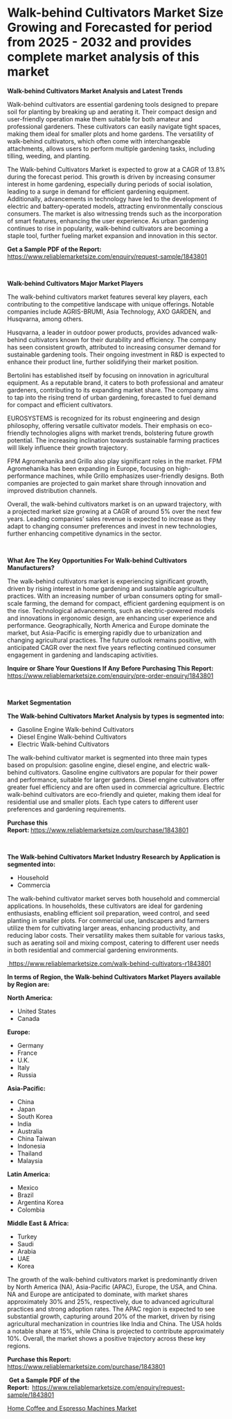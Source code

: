 <p><h1>Walk-behind Cultivators Market Size Growing and Forecasted for period from 2025 - 2032 and provides complete market analysis of this market</h1></p><p><strong>Walk-behind Cultivators Market Analysis and Latest Trends</strong></p>
<p><p>Walk-behind cultivators are essential gardening tools designed to prepare soil for planting by breaking up and aerating it. Their compact design and user-friendly operation make them suitable for both amateur and professional gardeners. These cultivators can easily navigate tight spaces, making them ideal for smaller plots and home gardens. The versatility of walk-behind cultivators, which often come with interchangeable attachments, allows users to perform multiple gardening tasks, including tilling, weeding, and planting.</p><p>The Walk-behind Cultivators Market is expected to grow at a CAGR of 13.8% during the forecast period. This growth is driven by increasing consumer interest in home gardening, especially during periods of social isolation, leading to a surge in demand for efficient gardening equipment. Additionally, advancements in technology have led to the development of electric and battery-operated models, attracting environmentally conscious consumers. The market is also witnessing trends such as the incorporation of smart features, enhancing the user experience. As urban gardening continues to rise in popularity, walk-behind cultivators are becoming a staple tool, further fueling market expansion and innovation in this sector.</p></p>
<p><strong>Get a Sample PDF of the Report:&nbsp;</strong> <a href="https://www.reliablemarketsize.com/enquiry/request-sample/1843801?utm_campaign=2750&utm_medium=2&utm_source=Github&utm_content=ia&utm_term=28022025&utm_id=walk-behind-cultivators">https://www.reliablemarketsize.com/enquiry/request-sample/1843801</a></p>
<p>&nbsp;</p>
<p><strong>Walk-behind Cultivators Major Market Players</strong></p>
<p><p>The walk-behind cultivators market features several key players, each contributing to the competitive landscape with unique offerings. Notable companies include AGRIS-BRUMI, Asia Technology, AXO GARDEN, and Husqvarna, among others.</p><p>Husqvarna, a leader in outdoor power products, provides advanced walk-behind cultivators known for their durability and efficiency. The company has seen consistent growth, attributed to increasing consumer demand for sustainable gardening tools. Their ongoing investment in R&D is expected to enhance their product line, further solidifying their market position.</p><p>Bertolini has established itself by focusing on innovation in agricultural equipment. As a reputable brand, it caters to both professional and amateur gardeners, contributing to its expanding market share. The company aims to tap into the rising trend of urban gardening, forecasted to fuel demand for compact and efficient cultivators.</p><p>EUROSYSTEMS is recognized for its robust engineering and design philosophy, offering versatile cultivator models. Their emphasis on eco-friendly technologies aligns with market trends, bolstering future growth potential. The increasing inclination towards sustainable farming practices will likely influence their growth trajectory.</p><p>FPM Agromehanika and Grillo also play significant roles in the market. FPM Agromehanika has been expanding in Europe, focusing on high-performance machines, while Grillo emphasizes user-friendly designs. Both companies are projected to gain market share through innovation and improved distribution channels.</p><p>Overall, the walk-behind cultivators market is on an upward trajectory, with a projected market size growing at a CAGR of around 5% over the next few years. Leading companies’ sales revenue is expected to increase as they adapt to changing consumer preferences and invest in new technologies, further enhancing competitive dynamics in the sector.</p></p>
<p>&nbsp;</p>
<p><strong>What Are The Key Opportunities For Walk-behind Cultivators Manufacturers?</strong></p>
<p><p>The walk-behind cultivators market is experiencing significant growth, driven by rising interest in home gardening and sustainable agriculture practices. With an increasing number of urban consumers opting for small-scale farming, the demand for compact, efficient gardening equipment is on the rise. Technological advancements, such as electric-powered models and innovations in ergonomic design, are enhancing user experience and performance. Geographically, North America and Europe dominate the market, but Asia-Pacific is emerging rapidly due to urbanization and changing agricultural practices. The future outlook remains positive, with anticipated CAGR over the next five years reflecting continued consumer engagement in gardening and landscaping activities.</p></p>
<p><strong>Inquire or Share Your Questions If Any Before Purchasing This Report:</strong> <a href="https://www.reliablemarketsize.com/enquiry/pre-order-enquiry/1843801?utm_campaign=2750&utm_medium=2&utm_source=Github&utm_content=ia&utm_term=28022025&utm_id=walk-behind-cultivators">https://www.reliablemarketsize.com/enquiry/pre-order-enquiry/1843801</a></p>
<p>&nbsp;</p>
<p><strong>Market Segmentation</strong></p>
<p><strong>The Walk-behind Cultivators Market Analysis by types is segmented into:</strong></p>
<p><ul><li>Gasoline Engine Walk-behind Cultivators</li><li>Diesel Engine Walk-behind Cultivators</li><li>Electric Walk-behind Cultivators</li></ul></p>
<p><p>The walk-behind cultivator market is segmented into three main types based on propulsion: gasoline engine, diesel engine, and electric walk-behind cultivators. Gasoline engine cultivators are popular for their power and performance, suitable for larger gardens. Diesel engine cultivators offer greater fuel efficiency and are often used in commercial agriculture. Electric walk-behind cultivators are eco-friendly and quieter, making them ideal for residential use and smaller plots. Each type caters to different user preferences and gardening requirements.</p></p>
<p><strong>Purchase this Report:&nbsp;</strong><a href="https://www.reliablemarketsize.com/purchase/1843801?utm_campaign=2750&utm_medium=2&utm_source=Github&utm_content=ia&utm_term=28022025&utm_id=walk-behind-cultivators">https://www.reliablemarketsize.com/purchase/1843801</a></p>
<p>&nbsp;</p>
<p><strong>The Walk-behind Cultivators Market Industry Research by Application is segmented into:</strong></p>
<p><ul><li>Household</li><li>Commercia</li></ul></p>
<p><p>The walk-behind cultivator market serves both household and commercial applications. In households, these cultivators are ideal for gardening enthusiasts, enabling efficient soil preparation, weed control, and seed planting in smaller plots. For commercial use, landscapers and farmers utilize them for cultivating larger areas, enhancing productivity, and reducing labor costs. Their versatility makes them suitable for various tasks, such as aerating soil and mixing compost, catering to different user needs in both residential and commercial gardening environments.</p></p>
<p><a href="https://www.reliablemarketsize.com/walk-behind-cultivators-r1843801?utm_campaign=2750&utm_medium=2&utm_source=Github&utm_content=ia&utm_term=28022025&utm_id=walk-behind-cultivators">&nbsp;https://www.reliablemarketsize.com/walk-behind-cultivators-r1843801</a></p>
<p><strong>In terms of Region, the Walk-behind Cultivators Market Players available by Region are:</strong></p>
<p>
    <p> <strong> North America: </strong>
        <ul>
            <li>United States</li>
            <li>Canada</li>
        </ul>
        </p> 
    <p> <strong> Europe: </strong>
        <ul>
            <li>Germany</li>
            <li>France</li>
            <li>U.K.</li>
            <li>Italy</li>
            <li>Russia</li>
        </ul>
        </p> 
    <p> <strong> Asia-Pacific: </strong>
        <ul>
            <li>China</li>
            <li>Japan</li>
            <li>South Korea</li>
            <li>India</li>
            <li>Australia</li>
            <li>China Taiwan</li>
            <li>Indonesia</li>
            <li>Thailand</li>
            <li>Malaysia</li>
        </ul>
        </p> 
    <p> <strong> Latin America: </strong>
        <ul>
            <li>Mexico</li>
            <li>Brazil</li>
            <li>Argentina Korea</li>
            <li>Colombia</li>
        </ul>
        </p> 
    <p> <strong> Middle East & Africa: </strong>
        <ul>
            <li>Turkey</li>
            <li>Saudi</li>
            <li>Arabia</li>
            <li>UAE</li>
            <li>Korea</li>
        </ul>
    </p>
    </p>
<p><p>The growth of the walk-behind cultivators market is predominantly driven by North America (NA), Asia-Pacific (APAC), Europe, the USA, and China. NA and Europe are anticipated to dominate, with market shares approximately 30% and 25%, respectively, due to advanced agricultural practices and strong adoption rates. The APAC region is expected to see substantial growth, capturing around 20% of the market, driven by rising agricultural mechanization in countries like India and China. The USA holds a notable share at 15%, while China is projected to contribute approximately 10%. Overall, the market shows a positive trajectory across these key regions.</p></p>
<p><strong>Purchase this Report: </strong><a href="https://www.reliablemarketsize.com/purchase/1843801?utm_campaign=2750&utm_medium=2&utm_source=Github&utm_content=ia&utm_term=28022025&utm_id=walk-behind-cultivators">https://www.reliablemarketsize.com/purchase/1843801</a></p>
<p>&nbsp;<strong>Get a Sample PDF of the Report:&nbsp;&nbsp;</strong><a href="https://www.reliablemarketsize.com/enquiry/request-sample/1843801?utm_campaign=2750&utm_medium=2&utm_source=Github&utm_content=ia&utm_term=28022025&utm_id=walk-behind-cultivators">https://www.reliablemarketsize.com/enquiry/request-sample/1843801</a></p>
<p><strong></strong></p>
<p><p><a href="https://github.com/saeiddaemo/Market-Research-Report-List-1/blob/main/home-coffee-and-espresso-machines-market.md?utm_campaign=2750&utm_medium=2&utm_source=Github&utm_content=ia&utm_term=28022025&utm_id=walk-behind-cultivators">Home Coffee and Espresso Machines Market</a></p></p>